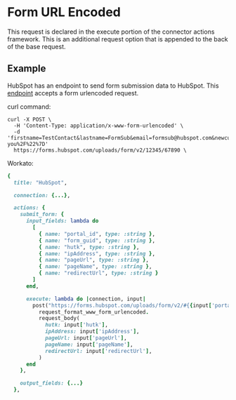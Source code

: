 # Form URL Encoded

This request is declared in the execute portion of the connector actions framework. This is an additional request option that is appended to the back of the base request.

## Example
HubSpot has an endpoint to send form submission data to HubSpot. This [endpoint](https://developers.hubspot.com/docs/methods/forms/submit_form) accepts a form urlencoded request.

curl command:
```shell
curl -X POST \
  -H 'Content-Type: application/x-www-form-urlencoded' \
  -d 'firstname=TestContact&lastname=FormSub&email=formsub@hubspot.com&newcustomproperty=testing&hs_context=%7B%22hutk%22%3A%2260c2ccdfe4892f0fa0593940b12c11aa%22%2C%22ipAddress%22%3A%22192.168.1.12%22%2C%22pageUrl%22%3A%22http%3A%2F%2Fdemo.hubapi.com%2Fcontact%2F%22%2C%22pageName%22%3A%22Contact%2BUs%22%2C%22redirectUrl%22%3A%22http%3A%2F%2Fdemo.hubapi.com%2Fthank-you%2F%22%7D'
  https://forms.hubspot.com/uploads/form/v2/12345/67890 \
```

Workato:
```ruby
{
  title: "HubSpot",

  connection: {...},

  actions: {
    submit_form: {
      input_fields: lambda do
        [
          { name: "portal_id", type: :string },
          { name: "form_guid", type: :string },
          { name: "hutk", type: :string },
          { name: "ipAddress", type: :string },
          { name: "pageUrl", type: :string },
          { name: "pageName", type: :string },
          { name: "redirectUrl", type: :string }
        ]
      end,

      execute: lambda do |connection, input|
        post("https://forms.hubspot.com/uploads/form/v2/#{{input['portal_id']}}/#{{input['form_guid']}}").
          request_format_www_form_urlencoded.
          request_body(
            hutk: input['hutk'],
            ipAddress: input['ipAddress'],
            pageUrl: input['pageUrl'],
            pageName: input['pageName'],
            redirectUrl: input['redirectUrl'],
          )
      end
    },

    output_fields: {...}
  },
```
